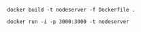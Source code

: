 
```
docker build -t nodeserver -f Dockerfile .
```
```
docker run -i -p 3000:3000 -t nodeserver
```